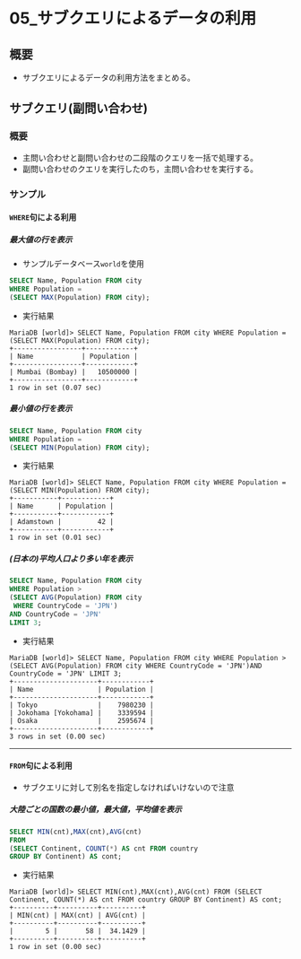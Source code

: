 05\_サブクエリによるデータの利用
===

## 概要

- サブクエリによるデータの利用方法をまとめる。

## サブクエリ(副問い合わせ)

### 概要

- 主問い合わせと副問い合わせの二段階のクエリを一括で処理する。
- 副問い合わせのクエリを実行したのち，主問い合わせを実行する。

### サンプル

#### `WHERE`句による利用

##### 最大値の行を表示

- サンプルデータベース`world`を使用

```SQL
SELECT Name, Population FROM city 
WHERE Population = 
(SELECT MAX(Population) FROM city);
```

- 実行結果

```
MariaDB [world]> SELECT Name, Population FROM city WHERE Population = (SELECT MAX(Population) FROM city);
+-----------------+------------+
| Name            | Population |
+-----------------+------------+
| Mumbai (Bombay) |   10500000 |
+-----------------+------------+
1 row in set (0.07 sec)
```

##### 最小値の行を表示

```SQL
SELECT Name, Population FROM city 
WHERE Population = 
(SELECT MIN(Population) FROM city);
```

- 実行結果

```
MariaDB [world]> SELECT Name, Population FROM city WHERE Population = (SELECT MIN(Population) FROM city);
+-----------+------------+
| Name      | Population |
+-----------+------------+
| Adamstown |         42 |
+-----------+------------+
1 row in set (0.01 sec)
```

##### (日本の)平均人口より多い年を表示

```SQL
SELECT Name, Population FROM city 
WHERE Population > 
(SELECT AVG(Population) FROM city
 WHERE CountryCode = 'JPN')
AND CountryCode = 'JPN' 
LIMIT 3;
```

- 実行結果

```
MariaDB [world]> SELECT Name, Population FROM city WHERE Population > (SELECT AVG(Population) FROM city WHERE CountryCode = 'JPN')AND CountryCode = 'JPN' LIMIT 3;
+---------------------+------------+
| Name                | Population |
+---------------------+------------+
| Tokyo               |    7980230 |
| Jokohama [Yokohama] |    3339594 |
| Osaka               |    2595674 |
+---------------------+------------+
3 rows in set (0.00 sec)
```
---

#### `FROM`句による利用

- サブクエリに対して別名を指定しなければいけないので注意

##### 大陸ごとの国数の最小値，最大値，平均値を表示

```SQL
SELECT MIN(cnt),MAX(cnt),AVG(cnt) 
FROM 
(SELECT Continent, COUNT(*) AS cnt FROM country 
GROUP BY Continent) AS cont;
```

- 実行結果

```
MariaDB [world]> SELECT MIN(cnt),MAX(cnt),AVG(cnt) FROM (SELECT Continent, COUNT(*) AS cnt FROM country GROUP BY Continent) AS cont;
+----------+----------+----------+
| MIN(cnt) | MAX(cnt) | AVG(cnt) |
+----------+----------+----------+
|        5 |       58 |  34.1429 |
+----------+----------+----------+
1 row in set (0.00 sec)
```
